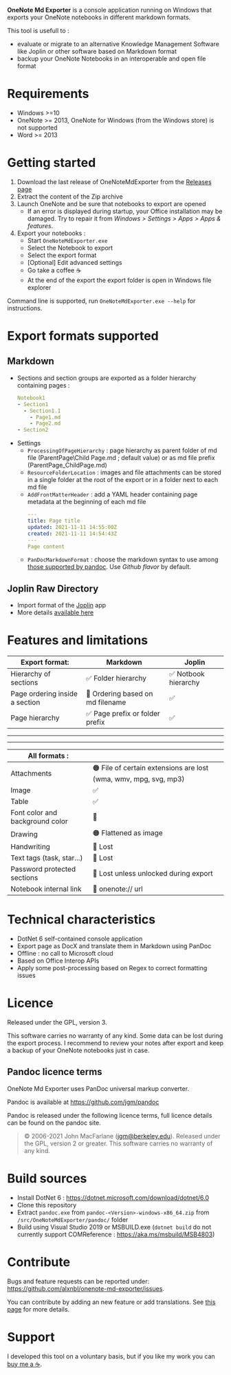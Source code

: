 **OneNote Md Exporter** is a console application running on Windows that exports your OneNote notebooks in different markdown formats.

This tool is usefull to :
* evaluate or migrate to an alternative Knowledge Management Software like Joplin or other software based on Markdown format
* backup your OneNote Notebooks in an interoperable and open file format
  
# Requirements

- Windows >=10
- OneNote >= 2013, OneNote for Windows (from the Windows store) is not supported
- Word >= 2013

# Getting started

1. Download the last release of OneNoteMdExporter from the [Releases page](https://github.com/alxnbl/onenote-md-exporter/releases)
2. Extract the content of the Zip archive
3. Launch OneNote and be sure that notebooks to export are opened
   * If an error is displayed during startup, your Office installation may be damaged. Try to repair it from *Windows > Settings  > Apps > Apps & features*.
4. Export your notebooks :
   * Start `OneNoteMdExporter.exe`
   * Select the Notebook to export
   * Select the export format
   * [Optional] Edit advanced settings
   * Go take a coffee ☕
   * At the end of the export the export folder is open in Windows file explorer

Command line is supported, run `OneNoteMdExporter.exe --help` for instructions.

# Export formats supported

## Markdown

* Sections and section groups are exported as a folder hierarchy containing pages :
   ```yaml
   Notebook1
   - Section1
     - Section1.1
       - Page1.md
       - Page2.md
   - Section2
   ```
* Settings
  * `ProcessingOfPageHierarchy` : page hierarchy as parent folder of md file (ParentPage\Child Page.md ; default value) or as md file prefix (ParentPage_ChildPage.md)
  * `ResourceFolderLocation` : images and file attachments can be stored in a single folder at the root of the export or in a folder next to each md file
  * `AddFrontMatterHeader` : add a YAML header containing page metadata at the beginning of each md file
    ```yaml
    ---
    title: Page title
    updated: 2021-11-11 14:55:00Z
    created: 2021-11-11 14:54:43Z
    ---
    Page content
    ```
  * `PanDocMarkdownFormat` : choose the markdown syntax to use among [those supported by pandoc](https://pandoc.org/MANUAL.html#general-options). Use *Github flavor* by default.

## Joplin Raw Directory

* Import format of the  [Joplin](https://github.com/laurent22/joplin) app
* More details [available here](/doc/migration-to-joplin.md)

# Features and limitations

| Export format: | Markdown | Joplin |
| --- | --- | --- |
| Hierarchy of sections | ✅ Folder hierarchy | ✅ Notbook hierarchy |
| Page ordering inside a section | 🔴 Ordering based on md filename | ✅ |
| Page hierarchy | ✅ Page prefix or folder prefix | ✅ |


___
___

| All formats : |  |
| --- | --- |
| Attachments  | 🟠 File of certain extensions are lost (wma, wmv, mpg, svg, mp3) |
| Image  | ✅ | ✅ |
| Table  | ✅ | ✅ |
| Font color and background color  | 🔴 | 🔴 |
| Drawing | 🟠 Flattened as image | 🟠 Flattened as image |
| Handwriting  | 🔴 Lost | 🔴 Lost |
| Text tags (task, star...)  | 🔴 Lost | 🔴 Lost |
| Password protected sections | 🔴 Lost unless unlocked during export | 🔴 Lost unless unlocked during export |
| Notebook internal link | 🔴 onenote:// url | 🔴 onenote:// url |

# Technical characteristics

* DotNet 6 self-contained console application
* Export page as DocX and translate them in Markdown using PanDoc
* Offline : no call to Microsoft cloud
* Based on Office Interop APIs
* Apply some post-processing based on Regex to correct formatting issues

# Licence

Released under the GPL, version 3.

This software carries no warranty of any kind. Some data can be lost during the export process. I recommend to review your notes after export and keep a backup of your OneNote notebooks just in case.

## Pandoc licence terms

OneNote Md Exporter uses PanDoc universal markup converter.

Pandoc is available at https://github.com/jgm/pandoc

Pandoc is released under the following licence terms, full licence details can be found on the pandoc site.

> © 2006-2021 John MacFarlane (jgm@berkeley.edu). Released under the GPL, version 2 or greater. This software carries no warranty of any kind.


# Build sources

* Install DotNet 6 : https://dotnet.microsoft.com/download/dotnet/6.0
* Clone this repository
* Extract `pandoc.exe` from `pandoc-<Version>-windows-x86_64.zip` from `/src/OneNoteMdExporter/pandoc/` folder
* Build using Visual Studio 2019 or MSBUILD.exe (`dotnet build` do not currently support COMReference : https://aka.ms/msbuild/MSB4803) 

# Contribute

Bugs and feature requests can be reported under: https://github.com/alxnbl/onenote-md-exporter/issues.

You can contribute by adding an new feature or add translations. See [this page](/doc/contribute.md) for more details.

# Support

I developed this tool on a voluntary basis, but if you like my work you can [buy me a ☕](https://www.buymeacoffee.com/alxnbl).
